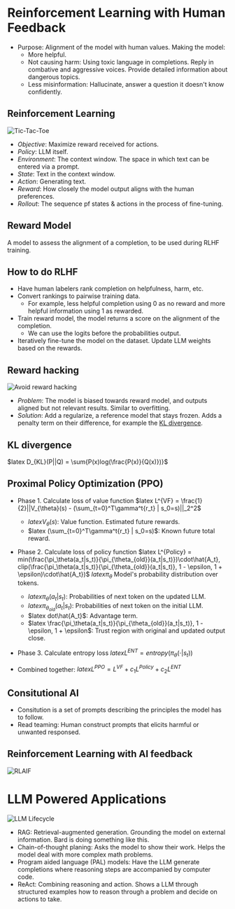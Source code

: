 # Reinforcement Learning with Human Feedback
- Purpose: Alignment of the model with human values. Making the model:
  - More helpful.
  - Not causing harm: Using toxic language in completions. Reply in combative and aggressive voices. Provide detailed information about dangerous topics.
  - Less misinformation: Hallucinate, answer a question it doesn't know confidently.

## Reinforcement Learning
![Tic-Tac-Toe](https://levendlee.files.wordpress.com/2023/12/llm_3-1-1.png)
- *Objective*: Maximize reward received for actions.
- *Policy*: LLM itself.
- *Environment*: The context window. The space in which text can be entered via a prompt.
- *State*: Text in the context window.
- *Action*: Generating text.
- *Reward*: How closely the model output aligns with the human preferences.
- *Rollout*: The sequence pf states &amp; actions in the process of fine-tuning.

## Reward Model
A model to assess the alignment of a completion, to be used during RLHF training.

## How to do RLHF
- Have human labelers rank completion on helpfulness, harm, etc.
- Convert rankings to pairwise training data.
  - For example, less helpful completion using 0 as no reward and more helpful information using 1 as rewarded.
- Train reward model, the model returns a score on the alignment of the completion.
  - We can use the logits before the probabilities output.
- Iteratively fine-tune the model on the dataset. Update LLM weights based on the rewards.

## Reward hacking
![Avoid reward hacking](https://levendlee.files.wordpress.com/2023/12/llm_3-2.png)
- *Problem*: The model is biased towards reward model, and outputs aligned but not relevant results. Similar to overfitting.
- *Solution*: Add a regularize, a reference model that stays frozen. Adds a penalty term on their difference, for example the [KL divergence](https://en.wikipedia.org/wiki/Kullback%E2%80%93Leibler_divergence).

## KL divergence
$latex D_{KL}(P||Q) = \sum{P(x)log(\frac{P(x)}{Q(x)})}$ 


## Proximal Policy Optimization (PPO)

- Phase 1. Calculate loss of value function
$latex L^{VF} = \frac{1}{2}||V_{\theta}(s) - (\sum_{t=0}^T\gamma^t{r_t} | s_0=s)||_2^2$
  - $latex V_{\theta}(s)$: Value function. Estimated future rewards.
  - $latex (\sum_{t=0}^T\gamma^t{r_t} | s_0=s)$: Known future total reward.

- Phase 2. Calculate loss of policy function
$latex L^{Policy} = min(\frac{\pi_\theta(a_t|s_t)}{\pi_{\theta_{old}}(a_t|s_t)})\cdot\hat{A_t}, clip(\frac{\pi_\theta(a_t|s_t)}{\pi_{\theta_{old}}(a_t|s_t)}, 1 - \epsilon, 1 + \epsilon)\cdot\hat{A_t})$
$latex \pi_\theta$ Model's probability distribution over tokens.
  - $latex \pi_\theta(a_t|s_t)$: Probabilities of next token on the updated LLM.
  - $latex \pi_{\theta_{old}}(a_t|s_t)$: Probabilities of next token on the initial LLM.
  - $latex dot\hat{A_t}$: Advantage term.
  - $latex \frac{\pi_\theta(a_t|s_t)}{\pi_{\theta_{old}}(a_t|s_t)}, 1 - \epsilon, 1 + \epsilon$: Trust region with original and updated output close.

- Phase 3. Calculate entropy loss
$latex L^{ENT} = entropy(\pi_\theta(\cdot | s_t))$

- Combined together:
$latex L^{PPO} =  L^{VF} + c_1L^{Policy} + c_2L^{ENT}$

## Consitutional AI
- Consitution is a set of prompts describing the principles the model has to follow.
- Read teaming: Human construct prompts that elicits harmful or unwanted responsed.

## Reinforcement Learning with AI feedback
![RLAIF](https://levendlee.files.wordpress.com/2023/12/llm_3-3.png)

# LLM Powered Applications
![LLM Lifecycle](https://levendlee.files.wordpress.com/2023/12/llm_3-4.png)

- RAG: Retrieval-augmented generation. Grounding the model on external information. Bard is doing something like this.
- Chain-of-thought planing: Asks the model to show their work. Helps the model deal with more complex math problems.
- Program aided language (PAL) models: Have the LLM generate completions where reasoning steps are accompanied by computer code.
- ReAct: Combining reasoning and action. Shows a LLM through structured examples how to reason through a problem and decide on actions to take.
